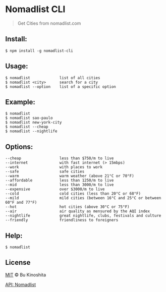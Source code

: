 # Nomadlist CLI
> Get Cities from nomadlist.com

## Install:
```
$ npm install -g nomadlist-cli
```

## Usage:
```
$ nomadlist             list of all cities
$ nomadlist <city>      search for a city
$ nomadlist --option    list of a specific option
```

## Example:
```
$ nomadlist
$ nomadlist sao-paulo
$ nomadlist new-york-city
$ nomadlist --cheap
$ nomadlist --nightlife
```

## Options:
```
--cheap                 less than $750/m to live
--internet              with fast internet (> 15mbps)
--work                  with places to work
--safe                  safe cities
--warm                  warm weather (above 21°C or 70°F)
--affordable            less than 1250/m to live
--mid                   less than 3000/m to live
--expensive             over $3000/m to live
--cold                  cold cities (less than 20°C or 68°F)
--mild                  mild cities (between 16°C and 25°C or between 60°F and 77°F)
--hot                   hot cities (above 30°C or 75°F)
--air                   air quality as mensured by the AQI index
--nightlife             great nightlife, clubs, festivals and culture
--friendly              friendliness to foreigners
```

## Help:
```
$ nomadlist
```

## License
[MIT](https://raw.githubusercontent.com/BuKinoshita/nomadlist-cli/master/LICENSE) &copy; Bu Kinoshita

[API: Nomadlist](https://nomadlist.com)
